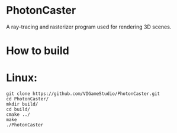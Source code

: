 # PhotonCaster
A ray-tracing and rasterizer program used for rendering 3D scenes.

# How to build

# Linux:
	git clone https://github.com/VIGameStudio/PhotonCaster.git
	cd PhotonCaster/
	mkdir build/
	cd build/
	cmake ../
	make
	./PhotonCaster
